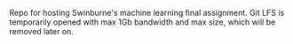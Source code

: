 Repo for hosting Swinburne's machine learning final assignment. Git LFS is temporarily opened with max 1Gb bandwidth and max size, which will be removed later on.
